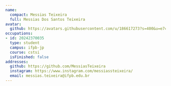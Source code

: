 ```yaml
---
name:
  compact: Messias Teixeira 
  full: Messias Dos Santos Teixeira
avatar:
  github: https://avatars.githubusercontent.com/u/186617273?s=400&u=e7c2f71cfefa53908a7f6809a899a12f6e5b1c92&v=4
occupations:
- id: 20242370035
  type: student
  campus: ifpb-jp
  course: cstsi
  isFinished: false
addresses:
  github: https://github.com/MessiasTeixeira
  instagram: https://www.instagram.com/messiassteixeira/
  email: messias.teixeira@ifpb.edu.br
---
```

